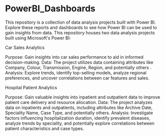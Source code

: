# PowerBI_Dashboards
This repository is a collection of data analysis projects built with Power BI. Explore these reports and dashboards to see how Power BI can be used to gain insights from data.
This repository houses two data analysis projects built using Microsoft's Power BI:

Car Sales Analytics

Purpose: Gain insights into car sales performance to aid in informed decision-making.
Data: The project utilizes data containing attributes like Company, Colour, Transmission, Engine, Region, and potentially others .
Analysis: Explore trends, identify top-selling models, analyze regional preferences, and uncover correlations between car features and sales.


Hospital Patient Analytics

Purpose: Gain valuable insights into inpatient and outpatient data to improve patient care delivery and resource allocation.
Data: The project analyzes data on inpatients and outpatients, including attributes like Archive Date, Speciality Name, Case Type, and potentially others.
Analysis: Investigate factors influencing hospitalization duration, identify prevalent diseases, analyze trends by speciality, and potentially explore correlations between patient characteristics and case types.
